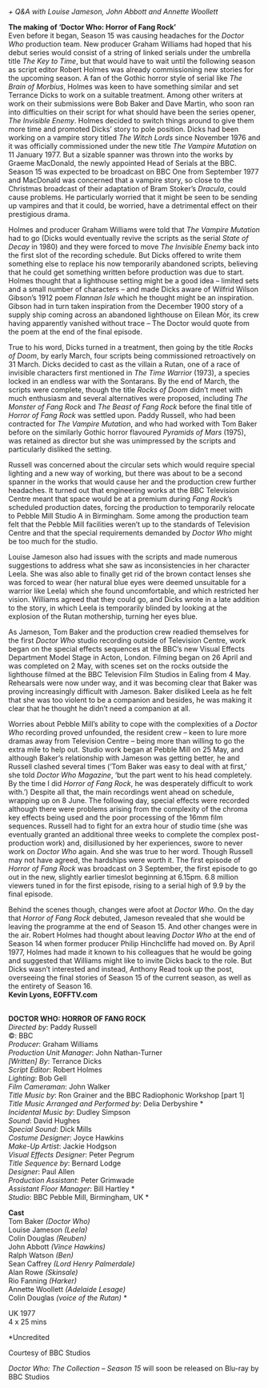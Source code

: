 
_+ Q&A with Louise Jameson, John Abbott and Annette Woollett_

**The making of ‘Doctor Who: Horror of Fang Rock’**  
Even before it began, Season 15 was causing headaches for the _Doctor Who_ production team. New producer Graham Williams had hoped that his debut series would consist of a string of linked serials under the umbrella title _The Key to Time_, but that would have to wait until the following season as script editor Robert Holmes was already commissioning new stories for the upcoming season. A fan of the Gothic horror style of serial like _The Brain of Morbius_, Holmes was keen to have something similar and set Terrance Dicks to work on a suitable treatment. Among other writers at work on their submissions were Bob Baker and Dave Martin, who soon ran into difficulties on their script for what should have been the series opener, _The Invisible Enemy_. Holmes decided to switch things around to give them more time and promoted Dicks’ story to pole position. Dicks had been working on a vampire story titled _The Witch Lords_ since November 1976 and it was officially commissioned under the new title _The Vampire Mutation_ on 11 January 1977. But a sizable spanner was thrown into the works by Graeme MacDonald, the newly appointed Head of Serials at the BBC. Season 15 was expected to be broadcast on BBC One from September 1977 and MacDonald was concerned that a vampire story, so close to the Christmas broadcast of their adaptation of Bram Stoker’s _Dracula_, could cause problems. He particularly worried that it might be seen to be sending up vampires and that it could, be worried, have a detrimental effect on their prestigious drama.

Holmes and producer Graham Williams were told that _The Vampire Mutation_ had to go (Dicks would eventually revive the scripts as the serial _State of Decay_ in 1980) and they were forced to move _The Invisible Enemy_ back into the first slot of the recording schedule. But Dicks offered to write them something else to replace his now temporarily abandoned scripts, believing that he could get something written before production was due to start. Holmes thought that a lighthouse setting might be a good idea – limited sets and a small number of characters – and made Dicks aware of Wilfrid Wilson Gibson’s 1912 poem _Flannan Isle_ which he thought might be an inspiration. Gibson had in turn taken inspiration from the December 1900 story of a supply ship coming across an abandoned lighthouse on Eilean Mòr, its crew having apparently vanished without trace – The Doctor would quote from the poem at the end of the final episode.

True to his word, Dicks turned in a treatment, then going by the title _Rocks of Doom_, by early March, four scripts being commissioned retroactively on 31 March. Dicks decided to cast as the villain a Rutan, one of a race of invisible characters first mentioned in _The Time Warrior_ (1973), a species locked in an endless war with the Sontarans. By the end of March, the scripts were complete, though the title _Rocks of Doom_ didn’t meet with much enthusiasm and several alternatives were proposed, including _The Monster of Fang Rock_ and _The Beast of Fang Rock_ before the final title of _Horror of Fang Rock_ was settled upon. Paddy Russell, who had been contracted for _The Vampire Mutation_, and who had worked with Tom Baker before on the similarly Gothic horror flavoured _Pyramids of Mars_ (1975), was retained as director but she was unimpressed by the scripts and particularly disliked the setting.

Russell was concerned about the circular sets which would require special lighting and a new way of working, but there was about to be a second spanner in the works that would cause her and the production crew further headaches. It turned out that engineering works at the BBC Television Centre meant that space would be at a premium during _Fang Rock_’s scheduled production dates, forcing the production to temporarily relocate to Pebble Mill Studio A in Birmingham. Some among the production team felt that the Pebble Mill facilities weren’t up to the standards of Television Centre and that the special requirements demanded by _Doctor Who_ might be too much for the studio.

Louise Jameson also had issues with the scripts and made numerous suggestions to address what she saw as inconsistencies in her character Leela. She was also able to finally get rid of the brown contact lenses she was forced to wear (her natural blue eyes were deemed unsuitable for a warrior like Leela) which she found uncomfortable, and which restricted her vision. Williams agreed that they could go, and Dicks wrote in a late addition to the story, in which Leela is temporarily blinded by looking at the explosion of the Rutan mothership, turning her eyes blue.

As Jameson, Tom Baker and the production crew readied themselves for the first _Doctor Who_ studio recording outside of Television Centre, work began on the special effects sequences at the BBC’s new Visual Effects Department Model Stage in Acton, London. Filming began on 26 April and was completed on 2 May, with scenes set on the rocks outside the lighthouse filmed at the BBC Television Film Studios in Ealing from 4 May. Rehearsals were now under way, and it was becoming clear that Baker was proving increasingly difficult with Jameson. Baker disliked Leela as he felt that she was too violent to be a companion and besides, he was making it clear that he thought he didn’t need a companion at all.

Worries about Pebble Mill’s ability to cope with the complexities of a _Doctor Who_ recording proved unfounded, the resident crew – keen to lure more dramas away from Television Centre – being more than willing to go the extra mile to help out. Studio work began at Pebble Mill on 25 May, and although Baker’s relationship with Jameson was getting better, he and Russell clashed several times (‘Tom Baker was easy to deal with at first,’ she told _Doctor Who Magazine_, ‘but the part went to his head completely. By the time I did _Horror of Fang Rock_, he was desperately difficult to work with.’) Despite all that, the main recordings went ahead on schedule, wrapping up on 8 June. The following day, special effects were recorded although there were problems arising from the complexity of the chroma key effects being used and the poor processing of the 16mm film sequences. Russell had to fight for an extra hour of studio time (she was eventually granted an additional three weeks to complete the complex post-production work) and, disillusioned by her experiences, swore to never work on _Doctor Who_ again. And she was true to her word. Though Russell may not have agreed, the hardships were worth it. The first episode of _Horror of Fang Rock_ was broadcast on 3 September, the first episode to go out in the new, slightly earlier timeslot beginning at 6.15pm. 6.8 million viewers tuned in for the first episode, rising to a serial high of 9.9 by the final episode.

Behind the scenes though, changes were afoot at _Doctor Who_. On the day that _Horror of Fang Rock_ debuted, Jameson revealed that she would be leaving the programme at the end of Season 15. And other changes were in the air. Robert Holmes had thought about leaving _Doctor Who_ at the end of Season 14 when former producer Philip Hinchcliffe had moved on. By April 1977, Holmes had made it known to his colleagues that he would be going and suggested that Williams might like to invite Dicks back to the role. But Dicks wasn’t interested and instead, Anthony Read took up the post, overseeing the final stories of Season 15 of the current season, as well as the entirety of Season 16.  
**Kevin Lyons, EOFFTV.com**
<br><br>

**DOCTOR WHO: HORROR OF FANG ROCK**<br>
_Directed by_: Paddy Russell<br>
©: BBC<br>
_Producer_: Graham Williams<br>
_Production Unit Manager_: John Nathan-Turner<br>
_[Written] By_: Terrance Dicks<br>
_Script Editor_: Robert Holmes<br>
_Lighting_: Bob Gell<br>
_Film Cameraman_: John Walker<br>
_Title Music by_: Ron Grainer and the BBC Radiophonic Workshop [part 1]<br>
_Title Music Arranged and Performed by_: Delia Derbyshire *<br>
_Incidental Music by_: Dudley Simpson<br>
_Sound_: David Hughes<br>
_Special Sound_: Dick Mills<br>
_Costume Designer_: Joyce Hawkins<br>
_Make-Up Artist_: Jackie Hodgson<br>
_Visual Effects Designer_: Peter Pegrum<br>
_Title Sequence by_: Bernard Lodge<br>
_Designer_: Paul Allen<br>
_Production Assistant_: Peter Grimwade<br>
_Assistant Floor Manager_: Bill Hartley *<br>
_Studio_: BBC Pebble Mill, Birmingham, UK *<br>

**Cast**<br>
Tom Baker _(Doctor Who)_<br>
Louise Jameson _(Leela)_<br>
Colin Douglas _(Reuben)_<br>
John Abbott _(Vince Hawkins)_<br>
Ralph Watson _(Ben)_<br>
Sean Caffrey _(Lord Henry Palmerdale)_<br>
Alan Rowe _(Skinsale)_<br>
Rio Fanning _(Harker)_<br>
Annette Woollett _(Adelaide Lesage)_<br>
Colin Douglas _(voice of the Rutan)_ *<br>

UK 1977<br>
4 x 25 mins<br>

*Uncredited<br>

Courtesy of BBC Studios<br>

_Doctor Who: The Collection – Season 15_ will soon be released on Blu-ray by BBC Studios<br><br>
<!--stackedit_data:
eyJoaXN0b3J5IjpbMTk2MTg4NDMxMF19
-->